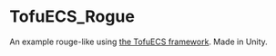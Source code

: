 # TofuECS_Rogue
An example rouge-like using [the TofuECS framework](https://github.com/njelly/TofuECS). Made in Unity.
